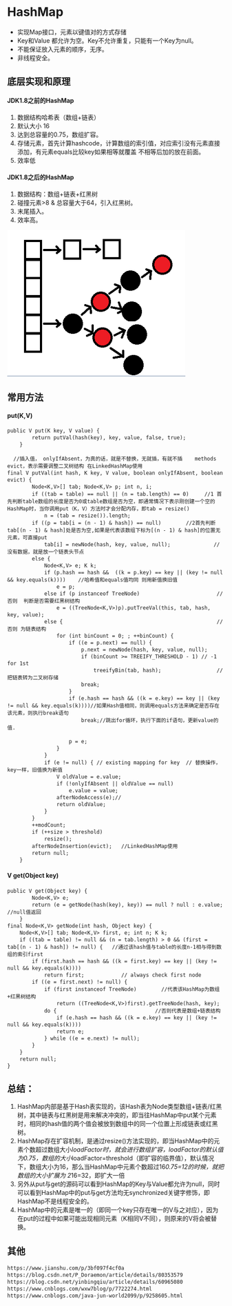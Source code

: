 # HashMap

- 实现Map接口，元素以键值对的方式存储
- Key和Value 都允许为空。Key不允许重复，只能有一个Key为null。
- 不能保证放入元素的顺序，无序。
- 非线程安全。

## 底层实现和原理
#### JDK1.8之前的HashMap
1. 数据结构哈希表（数组+链表）
2. 默认大小 16
3. 达到总容量的0.75，数组扩容。
4. 存储元素，首先计算hashcode，计算数组的索引值，对应索引没有元素直接添加，有元素equals比较key如果相等就覆盖 不相等后加的放在前面。
5. 效率低


#### JDK1.8之后的HashMap
1. 数据结构：数组+链表+红黑树
2. 碰撞元素>8 & 总容量大于64，引入红黑树。
3. 末尾插入。
4. 效率高。

![image](image/map-hashmap-1.png)


## 常用方法
#### put(K,V)
```text
public V put(K key, V value) {  
        return putVal(hash(key), key, value, false, true);  
    }  
  
  //插入值， onlyIfAbsent，为真的话，就是不替换，无就插，有就不插    methods evict，表示需要调整二叉树结构 在LinkedHashMap使用
final V putVal(int hash, K key, V value, boolean onlyIfAbsent, boolean evict) {  
        Node<K,V>[] tab; Node<K,V> p; int n, i;  
        if ((tab = table) == null || (n = tab.length) == 0)     //1 首先判断table数组的长度是否为0或table数组是否为空，即通常情况下表示刚创建一个空的HashMap时，当你调用put（K，V）方法时才会分配内存，即tab = resize()
            n = (tab = resize()).length;  
        if ((p = tab[i = (n - 1) & hash]) == null)        //2首先判断tab[(n - 1) & hash]处是否为空,如果是代表该数组下标为[(n - 1) & hash]的位置无元素，可直接put  
            tab[i] = newNode(hash, key, value, null);              // 没有数据，就是放一个链表头节点
        else {  
            Node<K,V> e; K k;  
            if (p.hash == hash &&  ((k = p.key) == key || (key != null && key.equals(k))))    //哈希值和equals值均同 则用新值换旧值
                e = p;  
            else if (p instanceof TreeNode)                         //否则  判断是否需要红黑树结构
                e = ((TreeNode<K,V>)p).putTreeVal(this, tab, hash, key, value);  
            else {                                                  //否则 为链表结构
                for (int binCount = 0; ; ++binCount) {  
                    if ((e = p.next) == null) {  
                        p.next = newNode(hash, key, value, null);  
                        if (binCount >= TREEIFY_THRESHOLD - 1) // -1 for 1st  
                            treeifyBin(tab, hash);                  //把链表转为二叉树存储
                        break;  
                    }  
                    if (e.hash == hash && ((k = e.key) == key || (key != null && key.equals(k))))//如果Hash值相同，则调用equals方法来确定是否存在该元素，则执行break语句  
                        break;//跳出for循环，执行下面的if语句，更新value的值.
  
                    p = e;  
                }  
            }  
            if (e != null) { // existing mapping for key  // 替换操作，key一样，旧值换为新值
                V oldValue = e.value;  
                if (!onlyIfAbsent || oldValue == null)  
                    e.value = value;  
                afterNodeAccess(e);//  
                return oldValue;  
            }  
        }  
        ++modCount;  
        if (++size > threshold)  
            resize();  
        afterNodeInsertion(evict);   //LinkedHashMap使用
        return null;  
    }
```

#### V get(Object key) 

```text
public V get(Object key) {  
        Node<K,V> e;  
        return (e = getNode(hash(key), key)) == null ? null : e.value;   //null值返回
    }  
final Node<K,V> getNode(int hash, Object key) {  
    Node<K,V>[] tab; Node<K,V> first, e; int n; K k;  
    if ((tab = table) != null && (n = tab.length) > 0 && (first = tab[(n - 1) & hash]) != null) {   //通过该hash值与table的长度n-1相与得到数组的索引first  
        if (first.hash == hash && ((k = first.key) == key || (key != null && key.equals(k))))  
            return first;            // always check first node
        if ((e = first.next) != null) {  
            if (first instanceof TreeNode)        //代表该HashMap为数组+红黑树结构  
                return ((TreeNode<K,V>)first).getTreeNode(hash, key);  
            do {                                //否则代表是数组+链表结构  
                if (e.hash == hash && ((k = e.key) == key || (key != null && key.equals(k))))  
                return e;  
            } while ((e = e.next) != null);  
        }
    }  
    return null;  
}
```

## 总结：
1. HashMap内部是基于Hash表实现的，该Hash表为Node类型数组+链表/红黑树，其中链表与红黑树是用来解决冲突的，即当往HashMap中put某个元素时，相同的hash值的两个值会被放到数组中的同一个位置上形成链表或红黑树。
2. HashMap存在扩容机制，是通过resize()方法实现的，即当HashMap中的元素个数超过数组大小*loadFactor时，就会进行数组扩容，loadFactor的默认值为0.75，数组的大小*loadFactor=threshold（即扩容的临界值），默认情况下，数组大小为16，那么当HashMap中元素个数超过16*0.75=12的时候，就把数组的大小扩展为 2*16=32，即扩大一倍
3. 另外从put与get的源码可以看到HashMap的Key与Value都允许为null，同时可以看到HashMap中的put与get方法均无synchronized关键字修饰，即HashMap不是线程安全的。
4. HashMap中的元素是唯一的（即同一个key只存在唯一的V与之对应），因为在put的过程中如果可能出现相同元素（K相同V不同），则原来的V将会被替换。

## 其他
```text
https://www.jianshu.com/p/3bf097f4cf0a
https://blog.csdn.net/P_Doraemon/article/details/80353579
https://blog.csdn.net/yinbingqiu/article/details/60965080
https://www.cnblogs.com/wxw7blog/p/7722274.html
https://www.cnblogs.com/java-jun-world2099/p/9258605.html

```